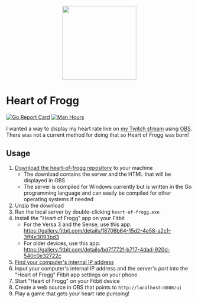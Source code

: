 <p align="center">
    <img src="https://media.giphy.com/media/4cdIVYlOzIz6Rswdh6/giphy.gif" width="200">
</p>

# Heart of Frogg

[![Go Report Card](https://goreportcard.com/badge/github.com/jessemillar/heart-of-frogg)](https://goreportcard.com/report/github.com/jessemillar/heart-of-frogg) [![Man Hours](https://img.shields.io/endpoint?url=https%3A%2F%2Fmh.jessemillar.com%2Fhours%3Frepo%3Dhttps%3A%2F%2Fgithub.com%2Fjessemillar%2Fheart-of-frogg.git)](https://jessemillar.com/r/man-hours)

I wanted a way to display my heart rate live on [my Twitch stream](http://jessemillar.com/r/twitch) using [OBS](https://obsproject.com/). There was not a current method for doing that so Heart of Frogg was born!

## Usage

1. [Download the heart-of-frogg repository](https://github.com/bfroggio/heart-of-frogg/archive/refs/heads/main.zip) to your machine
    - The download contains the server and the HTML that will be displayed in OBS
    - The server is compiled for Windows currently but is written in the Go programming language and can easily be compiled for other operating systems if needed
1. Unzip the download
1. Run the local server by double-clicking `heart-of-frogg.exe`
1. Install the "Heart of Frogg" app on your Fitbit
    - For the Versa 3 and the Sense, use this app: https://gallery.fitbit.com/details/18706b64-15d2-4e58-a2c1-3ff4e3093bd3
    - For older devices, use this app: https://gallery.fitbit.com/details/bd7f772f-b717-4dad-920d-540c0e32722c
1. [Find your computer's internal IP address](https://lifehacker.com/how-to-find-your-local-and-external-ip-address-5833108)
1. Input your computer's internal IP address and the server's port into the "Heart of Frogg" Fitbit app settings on your phone
1. Start "Heart of Frogg" on  your Fitbit device
1. Create a web source in OBS that points to `http://localhost:8080/ui`
1. Play a game that gets your heart rate pumping!
